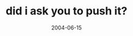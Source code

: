 ---
layout: base.njk
title : 'did i ask you to push it?' 
view_title : 'did i ask you to push it?' 
year : '2004' 
date : '2004-06-15' 
img_file : '/drawing/didiaskyoutopushit.png' 
html_file : 'didiaskyoutopushit' 
next_html : 'dontforgetthesandwich.html' 
year_order : '100' 
permalink : "title/{{html_file}}.html"
---
